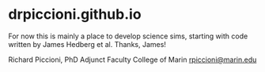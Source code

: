 # drpiccioni.github.io
For now this is mainly a place to develop science sims, starting with code written by James Hedberg et al. Thanks, James!

Richard Piccioni, PhD
Adjunct Faculty
College of Marin
rpiccioni@marin.edu
